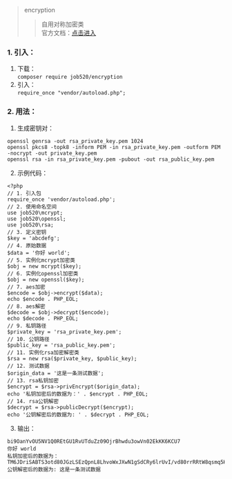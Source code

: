 > encryption
>> 自用对称加密类  
>> 官方文档：[点击进入](http://doc.job520.net/web/#/3?page_id=50)

### 1. 引入：
1. 下载：  
`
composer require job520/encryption
`
2. 引入：  
`
require_once "vendor/autoload.php";
`
### 2. 用法：
1. 生成密钥对：
```
openssl genrsa -out rsa_private_key.pem 1024
openssl pkcs8 -topk8 -inform PEM -in rsa_private_key.pem -outform PEM -nocrypt -out private_key.pem
openssl rsa -in rsa_private_key.pem -pubout -out rsa_public_key.pem
```
2. 示例代码：
```
<?php
// 1. 引入包
require_once 'vendor/autoload.php';
// 2. 使用命名空间
use job520\mcrypt;
use job520\openssl;
use job520\rsa;
// 3. 定义密钥
$key = 'abcdefg';
// 4. 原始数据
$data = '你好 world';
// 5. 实例化mcrypt加密类
$obj = new mcrypt($key);
// 6. 实例化openssl加密类
$obj = new openssl($key);
// 7. aes加密
$encode = $obj->encrypt($data);
echo $encode . PHP_EOL;
// 8. aes解密
$decode = $obj->decrypt($encode);
echo $decode . PHP_EOL;
// 9. 私钥路径
$private_key = 'rsa_private_key.pem';
// 10. 公钥路径
$public_key = 'rsa_public_key.pem';
// 11. 实例化rsa加密解密类
$rsa = new rsa($private_key, $public_key);
// 12. 测试数据
$origin_data = '这是一条测试数据';
// 13. rsa私钥加密
$encrypt = $rsa->privEncrypt($origin_data);
echo '私钥加密后的数据为：' . $encrypt . PHP_EOL;
// 14. rsa公钥解密
$decrypt = $rsa->publicDecrypt($encrypt);
echo '公钥解密后的数据为: ' . $decrypt . PHP_EOL;
```
3. 输出：
```
bi9OanYvOU5NV1Q0REtGU1RvUTduZz09OjrBhwdu3owVn02EkKK6KCU7
你好 world
私钥加密后的数据为：TM6JDriSABTS3otd80JGzLSEzQpnL8LhvoWxJXwN1gSdCRy6lrUvI/vd80rrRRtW8qsmq5HLUpfU+J0jeyJqYIu7hpzVem9XPqOGS2LdsxuIyARCj37xZ2a9np/xhl/HIKCj9DlVOjpMbKJXPPvrblxz+4P5vHWPIzwTNGa9pPs=
公钥解密后的数据为: 这是一条测试数据
```
